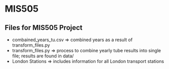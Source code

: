 # MIS505
## Files for MIS505 Project
 - combained_years_tu.csv =>  combined years as a result of transform_files.py
 - transform_files.py => process to combine yearly tube results into single file; results are found in data/
 - London Stations => includes information for all London transport stations

